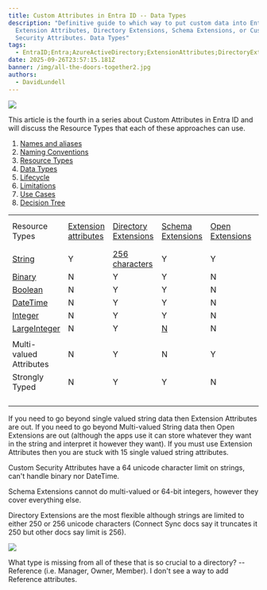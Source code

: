 ```yaml
---
title: Custom Attributes in Entra ID -- Data Types
description: "Definitive guide to which way to put custom data into Entra ID:
  Extension Attributes, Directory Extensions, Schema Extensions, or Custom
  Security Attributes. Data Types"
tags:
  - EntraID;Entra;AzureActiveDirectory;ExtensionAttributes;DirectoryExtensions;SchemaExtensions;CustomSecurityAttributes;
date: 2025-09-26T23:57:15.181Z
banner: /img/all-the-doors-together2.jpg
authors:
  - DavidLundell
---
```

![](/img/all-the-doors-together2.jpg)

This article is the fourth in a series about Custom Attributes in Entra ID and will discuss the Resource Types that each of these approaches can use.

1. [Names and aliases](/blog/2025/09/custom-attributes-in-entra-id/#names-and-aliases)
2. [N﻿aming Conventions](/blog/2025/09/custom-attributes-in-entra-id-naming-conventions/)
3. [R﻿esource Types](/blog/2025/09/custom-attributes-in-entra-id-resource-types/)
4. [D﻿ata Types](/blog/2025/09/custom-attributes-in-entra-id-data-types/)
5. [L﻿ifecycle](/blog/2025/09/custom-attributes-in-entra-id-lifecycle/)
6. [L﻿imitations](/blog/2025/09/custom-attributes-in-entra-id-limitations/)
7. [U﻿se Cases](/blog/2025/09/custom-attributes-in-entra-id-use-cases/)
8. [Decision Tree](/blog/2025/09/custom-attributes-in-entra-id-decision-tree/)

|                                                                                                                        |                                                                                                                       |                                                                                                                                          |                                                                                                                                      |                                                                                                             |                                                                                                                        |
| ---------------------------------------------------------------------------------------------------------------------- | --------------------------------------------------------------------------------------------------------------------- | ---------------------------------------------------------------------------------------------------------------------------------------- | ------------------------------------------------------------------------------------------------------------------------------------ | ----------------------------------------------------------------------------------------------------------- | ---------------------------------------------------------------------------------------------------------------------- |
| Resource Types                                                                                                         | [Extension attributes](https://learn.microsoft.com/en-us/graph/extensibility-overview?tabs=http#extension-attributes) | [Directory Extensions](https://learn.microsoft.com/en-us/graph/extensibility-overview?tabs=http#directory-microsoft-entra-id-extensions) | [Schema Extensions](https://learn.microsoft.com/en-us/graph/extensibility-overview?tabs=http#schema-extensions)                      | [Open Extensions](https://learn.microsoft.com/en-us/graph/extensibility-overview?tabs=http#open-extensions) | [Custom Security Attributes](https://learn.microsoft.com/en-us/entra/fundamentals/custom-security-attributes-overview) |
| [String](https://learn.microsoft.com/en-us/graph/api/resources/extensionproperty?view=graph-rest-1.0#properties)       | Y                                                                                                                     | [256 characters](https://learn.microsoft.com/en-us/graph/api/resources/extensionproperty?view=graph-rest-1.0#properties)                 | Y                                                                                                                                    | Y                                                                                                           | 64 Characters                                                                                                          |
| [Binary](https://learn.microsoft.com/en-us/graph/api/resources/extensionproperty?view=graph-rest-1.0#properties)       | N                                                                                                                     | Y                                                                                                                                        | Y                                                                                                                                    | N                                                                                                           | N                                                                                                                      |
| [Boolean](https://learn.microsoft.com/en-us/graph/api/resources/extensionproperty?view=graph-rest-1.0#properties)      | N                                                                                                                     | Y                                                                                                                                        | Y                                                                                                                                    | N                                                                                                           | Y                                                                                                                      |
| [DateTime](https://learn.microsoft.com/en-us/graph/api/resources/extensionproperty?view=graph-rest-1.0#properties)     | N                                                                                                                     | Y                                                                                                                                        | Y                                                                                                                                    | N                                                                                                           | N                                                                                                                      |
| [Integer](https://learn.microsoft.com/en-us/graph/api/resources/extensionproperty?view=graph-rest-1.0#properties)      | N                                                                                                                     | Y                                                                                                                                        | Y                                                                                                                                    | N                                                                                                           | Y                                                                                                                      |
| [LargeInteger](https://learn.microsoft.com/en-us/graph/api/resources/extensionproperty?view=graph-rest-1.0#properties) | N                                                                                                                     | Y                                                                                                                                        | [N](https://learn.microsoft.com/en-us/graph/api/resources/extensionschemaproperty?view=graph-rest-1.0#supported-property-data-types) | N                                                                                                           | N                                                                                                                      |
|                                                                                                                        |                                                                                                                       |                                                                                                                                          |                                                                                                                                      |                                                                                                             |                                                                                                                        |
| Multi-valued Attributes                                                                                                | N                                                                                                                     | Y                                                                                                                                        | N                                                                                                                                    | Y                                                                                                           | Y                                                                                                                      |
| Strongly Typed                                                                                                         | N                                                                                                                     | Y                                                                                                                                        | Y                                                                                                                                    | N                                                                                                           | Y                                                                                                                      |
|                                                                                                                        |                                                                                                                       |                                                                                                                                          |                                                                                                                                      |                                                                                                             |                                                                                                                        |
|                                                                                                                        |                                                                                                                       |                                                                                                                                          |                                                                                                                                      |                                                                                                             |                                                                                                                        |
|                                                                                                                        |                                                                                                                       |                                                                                                                                          |                                                                                                                                      |                                                                                                             |                                                                                                                        |
|                                                                                                                        |                                                                                                                       |                                                                                                                                          |                                                                                                                                      |                                                                                                             |                                                                                                                        |

I﻿f you need to go beyond single valued string data then Extension Attributes are out. If you need to go beyond Multi-valued String data then Open Extensions are out (although the apps use it can store whatever they want in the string and interpret it however they want). If you must use Extension Attributes then you are stuck with 15 single valued string attributes.

C﻿ustom Security Attributes have a 64 unicode character limit on strings, can't handle binary nor DateTime.

S﻿chema Extensions cannot do multi-valued or 64-bit integers, however they cover everything else.

D﻿irectory Extensions are the most flexible although strings are limited to either 250 or 256 unicode characters (Connect Sync docs say it truncates it 250 but other docs say limit is 256).

![](/img/directory-extensions-small.jpg)

W﻿hat type is missing from all of these that is so crucial to a directory? -- Reference (i.e. Manager, Owner, Member). I don't see a way to add Reference attributes.